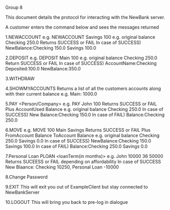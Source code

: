 Group 8

This document details the protocol for interacting with the NewBank server.  

A customer enters the command below and sees the messages returned 

1.NEWACCOUNT <Name>
e.g. NEWACCOUNT Savings 100
e.g. original balance Checking 250.0
Returns SUCCESS or FAIL
In case of SUCCESS)
NewBalance:Checking 150.0 Savings 100.0

2.DEPOSIT <Account><Amount>
e.g. DEPOSIT Main 100
e.g. original balance Checking 250.0
Return SUCCESS or FAIL
In case of SUCCESS)
AccountName:Checking Deposited:100.0 NewBalance:350.0

3.WITHDRAW <Account><Amount>



4.SHOWMYACCOUNTS
Returns a list of all the customers accounts along with their current balance 
e.g. Main: 1000.0 

5.PAY <Person/Company> <Ammount>
e.g. PAY John 100
Returns SUCCESS or FAIL
Plus AccountUsed Balance 
e.g. original balance Checking 250.0 
In case of SUCCESS)
New Balance:Checking 150.0
In case of FAIL)
Balance:Checking 250.0

6.MOVE <Amount> <From> <To>
e.g. MOVE 100 Main Savings 
Returns SUCCESS or FAIL
Plus FromAccount Balance ToAccount Balance
e.g. original balance Checking 250.0 Savings 0.0
In case of SUCCESS)
NewBalance:Checking 150.0 Savings 100.0
In case of FAIL)
Balance:Checking 250.0 Savings 0.0 

7.Personal Loan
PLOAN <amountToBorrow><loanTerm(in months)><salary>
e.g. John 10000 36 50000
Returns SUCEESS or FAIL depending on affordability
In case of SUCCESS
New Blaance: Checking 10250, Personal Loan -10000

8.Change Password


9.EXIT
This will exit you out of ExampleClient but stay connected to NewBankServer

10.LOGOUT
This will bring you back to pre-log in dialogue
